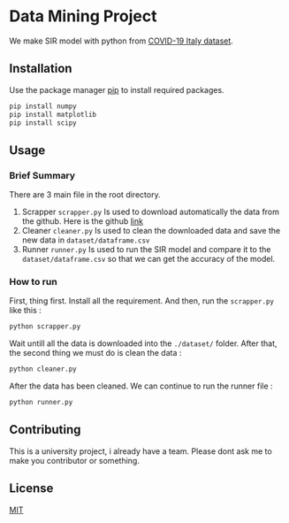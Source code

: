 # Data Mining Project

We make SIR model with python from [COVID-19 Italy dataset](https://github.com/pcm-dpc/COVID-19).

## Installation

Use the package manager [pip](https://pip.pypa.io/en/stable/) to install required packages.

```bash
pip install numpy
pip install matplotlib
pip install scipy
```

## Usage

### Brief Summary

There are 3 main file in the root directory.

1. Scrapper `scrapper.py`
   Is used to download automatically the data from the github. Here is the github [link](https://github.com/pcm-dpc/COVID-19/tree/master)
2. Cleaner `cleaner.py`
   Is used to clean the downloaded data and save the new data in `dataset/dataframe.csv`
3. Runner `runner.py`
   Is used to run the SIR model and compare it to the `dataset/dataframe.csv` so that we can get the accuracy of the model.

### How to run

First, thing first. Install all the requirement. And then, run the `scrapper.py` like this :

```python
python scrapper.py
```

Wait untill all the data is downloaded into the `./dataset/` folder. After that, the second thing we must do is clean the data :

```python
python cleaner.py
```

After the data has been cleaned. We can continue to run the runner file :

```python
python runner.py
```

## Contributing

This is a university project, i already have a team. Please dont ask me to make you contributor or something.

## License

[MIT](https://choosealicense.com/licenses/mit/)
